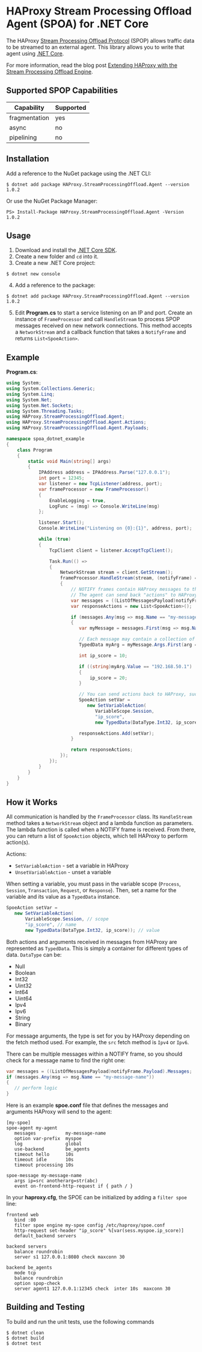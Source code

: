 # HAProxy Stream Processing Offload Agent (SPOA) for .NET Core

The HAProxy [Stream Processing Offload Protocol](https://github.com/haproxy/haproxy/blob/master/doc/SPOE.txt) (SPOP) allows traffic data to be streamed to an external agent. This library allows you to write that agent using [.NET Core](https://dotnet.microsoft.com/learn/dotnet/what-is-dotnet).

For more information, read the blog post [Extending HAProxy with the Stream Processing Offload Engine](https://www.haproxy.com/blog/extending-haproxy-with-the-stream-processing-offload-engine/).

## Supported SPOP Capabilities

| Capability    | Supported |
|---------------|-----------|
| fragmentation | yes       |
| async         | no        |
| pipelining    | no        |

## Installation

Add a reference to the NuGet package using the .NET CLI:

```
$ dotnet add package HAProxy.StreamProcessingOffload.Agent --version 1.0.2 
```

Or use the NuGet Package Manager:

```
PS> Install-Package HAProxy.StreamProcessingOffload.Agent -Version 1.0.2 
```

## Usage

1. Download and install the [.NET Core SDK](https://dotnet.microsoft.com/download).
2. Create a new folder and `cd` into it.
3. Create a new .NET Core project:
```
$ dotnet new console
```
4. Add a reference to the package:
```
$ dotnet add package HAProxy.StreamProcessingOffload.Agent --version 1.0.2
```
5. Edit **Program.cs** to start a service listening on an IP and port. Create an instance of `FrameProcessor` and call `HandleStream` to process SPOP messages received on new network connections. This method accepts a `NetworkStream` and a callback function that takes a `NotifyFrame` and returns `List<SpoeAction>`.

## Example 

**Program.cs**:

```C#
using System;
using System.Collections.Generic;
using System.Linq;
using System.Net;
using System.Net.Sockets;
using System.Threading.Tasks;
using HAProxy.StreamProcessingOffload.Agent;
using HAProxy.StreamProcessingOffload.Agent.Actions;
using HAProxy.StreamProcessingOffload.Agent.Payloads;

namespace spoa_dotnet_example
{
    class Program
    {
        static void Main(string[] args)
        {
            IPAddress address = IPAddress.Parse("127.0.0.1");
            int port = 12345;
            var listener = new TcpListener(address, port);
            var frameProcessor = new FrameProcessor()
            {
                EnableLogging = true,
                LogFunc = (msg) => Console.WriteLine(msg)
            };

            listener.Start();
            Console.WriteLine("Listening on {0}:{1}", address, port);

            while (true)
            {
                TcpClient client = listener.AcceptTcpClient();

                Task.Run(() =>
                {
                    NetworkStream stream = client.GetStream();
                    frameProcessor.HandleStream(stream, (notifyFrame) =>
                    {
                        // NOTIFY frames contain HAProxy messages to the agent.
                        // The agent can send back "actions" to HAProxy via ACK frames.
                        var messages = ((ListOfMessagesPayload)notifyFrame.Payload).Messages;
                        var responseActions = new List<SpoeAction>();

                        if (messages.Any(msg => msg.Name == "my-message-name"))
                        {
                           var myMessage = messages.First(msg => msg.Name == "my-message-name");

                           // Each message may contain a collection of arguments, which hold the data.
                           TypedData myArg = myMessage.Args.First(arg => arg.Key == "ip").Value; 

                           int ip_score = 10;

                           if ((string)myArg.Value == "192.168.50.1")
                           {
                               ip_score = 20;
                           }

                           // You can send actions back to HAProxy, such as setting a variable.
                           SpoeAction setVar = 
                              new SetVariableAction(
                                 VariableScope.Session, 
                                 "ip_score", 
                                 new TypedData(DataType.Int32, ip_score));

                           responseActions.Add(setVar);
                        }

                        return responseActions;
                    });
                });
            }
        }
    }
}
```

## How it Works

All communication is handled by the `FrameProcessor` class. Its `HandleStream` method takes a `NetworkStream` object and a lambda function as parameters. The lambda function is called when a NOTIFY frame is received. From there, you can return a list of `SpoeAction` objects, which tell HAProxy to perform action(s).

Actions:

* `SetVariableAction` - set a variable in HAProxy
* `UnsetVariableAction` - unset a variable

When setting a variable, you must pass in the variable scope (`Process`, `Session`, `Transaction`, `Request`, or `Response`). Then, set a name for the variable and its value as a `TypedData` instance.

```C#
SpoeAction setVar = 
   new SetVariableAction(
       VariableScope.Session, // scope
       "ip_score", // name
       new TypedData(DataType.Int32, ip_score)); // value
```

Both actions and arguments received in messages from HAProxy are represented as `TypedData`. This is simply a container for different types of data. `DataType` can be:

* Null
* Boolean
* Int32
* Uint32
* Int64
* Uint64
* Ipv4
* Ipv6
* String
* Binary

For message arguments, the type is set for you by HAProxy depending on the fetch method used. For example, the `src` fetch method is `Ipv4` or `Ipv6`.

There can be multiple messages within a NOTIFY frame, so you should check for a message name to find the right one:

```C#
var messages = ((ListOfMessagesPayload)notifyFrame.Payload).Messages;
if (messages.Any(msg => msg.Name == "my-message-name"))
{
   // perform logic
}
```

Here is an example **spoe.conf** file that defines the messages and arguments HAProxy will send to the agent:

```
[my-spoe]
spoe-agent my-agent
   messages           my-message-name
   option var-prefix  myspoe
   log                global
   use-backend        be_agents
   timeout hello      10s
   timeout idle       10s
   timeout processing 10s

spoe-message my-message-name
   args ip=src anotherarg=str(abc)
   event on-frontend-http-request if { path / }
```

In your **haproxy.cfg**, the SPOE can be initialized by adding a `filter spoe` line:

```
frontend web
   bind :80
   filter spoe engine my-spoe config /etc/haproxy/spoe.conf
   http-request set-header "ip_score" %[var(sess.myspoe.ip_score)]
   default_backend servers

backend servers
   balance roundrobin
   server s1 127.0.0.1:8080 check maxconn 30

backend be_agents
   mode tcp
   balance roundrobin
   option spop-check
   server agent1 127.0.0.1:12345 check  inter 10s  maxconn 30
```

## Building and Testing

To build and run the unit tests, use the following commands

```shell
$ dotnet clean
$ dotnet build
$ dotnet test
```